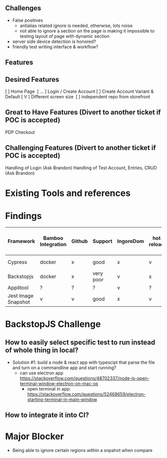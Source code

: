 ## Challenges
- False positives
  - antialias related ignore is needed, otherwise, lots noise
  - not able to ignore a section on the page is making it impossible to testing layout of page with dynamic section
- server side device detection is honored?
- friendly test writing interface & workflow?


## Features

## Desired Features

[  ] Home Page 
[ ... ] Login / Create Account
[  ] Create Account Variant & Default
[ V ] Different screen size 
[  ] independent repo from storefront
## Great to Have Features (Divert to another ticket if POC is accepted)

PDP
Checkout
## Challenging Features (Divert to another ticket if POC is accepted)

Handling of Login (Ask Brandon)
Handling of Test Account, Entries, CRUD (Ask Brandon)

# Existing Tools and references

# Findings


| Framework              | Bamboo Integration    | Github    | Support        | IngoreDom  | hot reload  | snapshot compare UI  | test scenario view    | compare with another site      | compare with history  | Development Flow   | AI Analysis  |
| ---                    | ---                   | ---       | ---            | ---        | ---         | ---                  | ---                   | ---                            | ---                   | ---                | ---          |
| Cypress                |     docker            |     x     |     good       |     x      |     v       |     external tool    |     v                 |     x                          |     v                 |     good           |     x        |
| Backstopjs             |     docker            |     x     |     very poor  |     v      |     x       |     v                |     x                 |     v                          |     x                 |     horrible       |     x        |
| Applitool              |     ?                 |     ?     |     ?          |     v      |     ?       |     v                |     x                 |     ?                          |     ?                 |     ?              |     v        |
| Jest Image Snapshot    |     v                 |     v     |     good       |     x      |     v       |     ?                |     v                 |     ?                          |     v                 |     good           |     x        |

# BackstopJS Challenge
## How to easily select specific test to run instead of whole thing in local?
  - Solution #1: build a node & react app with typescipt that parse the file and turn on a commandline app and start running?
    - can use electron app https://stackoverflow.com/questions/48702337/node-js-open-terminal-window-electron-on-mac-os
      - open terminal in app: https://stackoverflow.com/questions/52468659/electron-starting-terminal-in-main-window
## How to integrate it into CI?


# Major Blocker
- Being able to ignore certain regions within a snpahot when compare